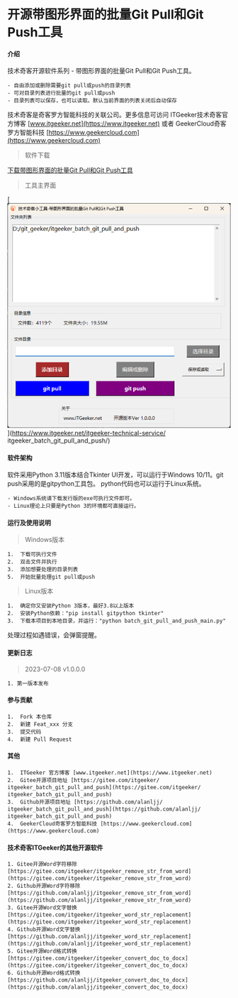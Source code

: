 # 开源带图形界面的批量Git Pull和Git Push工具

#### 介绍
技术奇客开源软件系列 - 带图形界面的批量Git Pull和Git Push工具。

    - 自由添加或删除需要git pull或push的目录列表
    - 可对目录列表进行批量的git pull或push
    - 目录列表可以保存，也可以读取。默认当前界面的列表关闭后自动保存

技术奇客是奇客罗方智能科技的关联公司。更多信息可访问 ITGeeker技术奇客官方博客 [www.itgeeker.net](https://www.itgeeker.net) 或者 GeekerCloud奇客罗方智能科技 [https://www.geekercloud.com](https://www.geekercloud.com)

>软件下载

[下载带图形界面的批量Git Pull和Git Push工具](https://www.itgeeker.net/itgeeker-technical-service/itgeeker_batch_git_pull_and_push_tool_with_ui/)

>工具主界面

[![开源带图形界面的批量Git Pull和Git Push工具](batch_git_pull_and_push_2023-07-08_19-15-09.png "开源带图形界面的批量Git Pull和Git Push工具")](https://www.itgeeker.net/itgeeker-technical-service/ itgeeker_batch_git_pull_and_push/)

#### 软件架构
软件采用Python 3.11版本结合Tkinter UI开发，可以运行于Windows 10/11。git push采用的是gitpython工具包。
python代码也可以运行于Linux系统。

    - Windows系统请下载发行版的exe可执行文件即可。
    - Linux理论上只要是Python 3的环境都可直接运行。

#### 运行及使用说明

> Windows版本

    1.  下载可执行文件
    2.  双击文件并执行
    3.  添加想要处理的目录列表
    5.  开始批量处理git pull或push

> Linux版本

    1.  确定你又安装Python 3版本，最好3.8以上版本
    2.  安装Python依赖："pip install gitpython tkinter"
    3.  下载本项目到本地目录，并运行："python batch_git_pull_and_push_main.py"

处理过程如遇错误，会弹窗提醒。

#### 更新日志

> 2023-07-08 v1.0.0.0
 
    1. 第一版本发布


#### 参与贡献

    1.  Fork 本仓库
    2.  新建 Feat_xxx 分支
    3.  提交代码
    4.  新建 Pull Request


#### 其他

    1.  ITGeeker 官方博客 [www.itgeeker.net](https://www.itgeeker.net)
    2.  Gitee开源项目地址 [https://gitee.com/itgeeker/ itgeeker_batch_git_pull_and_push](https://gitee.com/itgeeker/ itgeeker_batch_git_pull_and_push) 
    3.  Github开源项目地址 [https://github.com/alanljj/ itgeeker_batch_git_pull_and_push](https://github.com/alanljj/ itgeeker_batch_git_pull_and_push) 
    4.  GeekerCloud奇客罗方智能科技 [https://www.geekercloud.com](https://www.geekercloud.com)

#### 技术奇客ITGeeker的其他开源软件

    1. Gitee开源Word字符移除 [https://gitee.com/itgeeker/itgeeker_remove_str_from_word](https://gitee.com/itgeeker/itgeeker_remove_str_from_word) 
    2. Github开源Word字符移除 [https://github.com/alanljj/itgeeker_remove_str_from_word](https://github.com/alanljj/itgeeker_remove_str_from_word)
    3. Gitee开源Word文字替换 [https://gitee.com/itgeeker/itgeeker_word_str_replacement](https://gitee.com/itgeeker/itgeeker_word_str_replacement) 
    4. Github开源Word文字替换 [https://github.com/alanljj/itgeeker_word_str_replacement](https://github.com/alanljj/itgeeker_word_str_replacement)
    5. Gitee开源Word格式转换 [https://gitee.com/itgeeker/itgeeker_convert_doc_to_docx](https://gitee.com/itgeeker/itgeeker_convert_doc_to_docx)
    6. Github开源Word格式转换 [https://github.com/alanljj/itgeeker_convert_doc_to_docx](https://github.com/alanljj/itgeeker_convert_doc_to_docx) 
